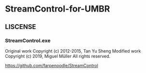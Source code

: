 # StreamControl-for-UMBR

## LISCENSE

### StreamControl.exe

Original work Copyright (c) 2012-2015, Tan Yu Sheng
Modified work Copyright (c) 2019, Miguel Müller
All rights reserved.

<https://github.com/farpenoodle/StreamControl>
